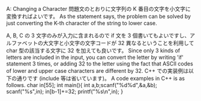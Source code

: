 A: Changing a Character
問題文のとおりに文字列の K 番目の文字を小文字に変換すればよいです。
As the statement says, the problem can be solved by just converting the K-th character of the string to lower case.

A, B, C の 3 文字のみが入力に含まれるので if 文を 3 個書いてもよいですし、アルファベットの大文字と小文字の文字コードが 32 異なるということを利用して char 型の該当する文字に 32 を加えても良いです。
Since only 3 kinds of letters are included in the input, you can convert the letter by writing 'if' statement 3 times, or adding 32 to the letter using the fact that ASCII codes of lower and upper case characters are different by 32.
C++ での実装例は以下の通りです (include 等は省いています)。
A code examples in C++ is as follows.
char in[55];
int main(){
int a,b;scanf("%d%d",&a,&b);
scanf("%s",in);
in[b-1]+=32;
printf("%s\n",in);
}

